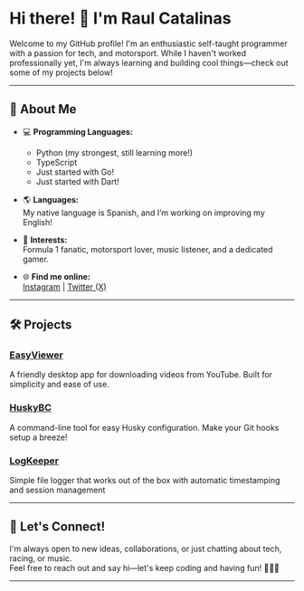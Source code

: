 # Hi there! 👋 I'm Raul Catalinas

Welcome to my GitHub profile! I'm an enthusiastic self-taught programmer with a passion for tech, and motorsport. While I haven't worked professionally yet, I'm always learning and building cool things—check out some of my projects below!

---

## 🚀 About Me

- 💻 **Programming Languages:**  
  - Python (my strongest, still learning more!)
  - TypeScript  
  - Just started with Go!
  - Just started with Dart!

- 🌎 **Languages:**  
  My native language is Spanish, and I’m working on improving my English!

- 🏁 **Interests:**  
  Formula 1 fanatic, motorsport lover, music listener, and a dedicated gamer.

- 🌐 **Find me online:**  
  [Instagram](https://www.instagram.com/raulcatalinasesteban) | [Twitter (X)](https://x.com/CatalinasRaul)

---

## 🛠️ Projects

### [EasyViewer](https://github.com/RaulCatalinas/EasyViewer)
A friendly desktop app for downloading videos from YouTube. Built for simplicity and ease of use.

### [HuskyBC](https://github.com/RaulCatalinas/HuskyBC)
A command-line tool for easy Husky configuration. Make your Git hooks setup a breeze!

### [LogKeeper](https://github.com/RaulCatalinas/LogKeeper)
Simple file logger that works out of the box with automatic timestamping and session management

---

## 🎨 Let's Connect!

I'm always open to new ideas, collaborations, or just chatting about tech, racing, or music.  
Feel free to reach out and say hi—let's keep coding and having fun! 🚗💨🎶

---
